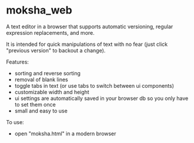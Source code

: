 moksha_web
==========

A text editor in a browser that supports automatic versioning, regular expression replacements, and more.

It is intended for quick manipulations of text with no fear (just click "previous version" to backout a change).

Features:
* sorting and reverse sorting
* removal of blank lines
* toggle tabs in text (or use tabs to switch between ui components)
* customizable width and height
* ui settings are automatically saved in your browser db so you only have to set them once
* small and easy to use

To use:
* open "moksha.html" in a modern browser


